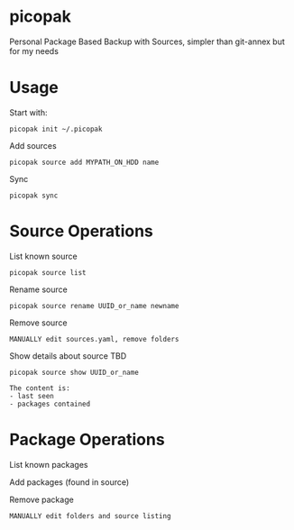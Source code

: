 # picopak
Personal Package Based Backup with Sources, simpler than git-annex but for my needs

# Usage

Start with:

	picopak init ~/.picopak

Add sources

	picopak source add MYPATH_ON_HDD name

Sync

	picopak sync

# Source Operations

List known source

	picopak source list

Rename source

	picopak source rename UUID_or_name newname

Remove source

	MANUALLY edit sources.yaml, remove folders

Show details about source TBD

	picopak source show UUID_or_name

	The content is:
	- last seen
	- packages contained

# Package Operations

List known packages

Add packages (found in source)

Remove package
	
	MANUALLY edit folders and source listing